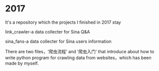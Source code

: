 # 2017
It's a repository which the projects I finished in 2017 stay 

link_crawler-a data collecter for Sina Q&A 

sina_fans-a data collecter for Sina users information

There are two files，‘爬虫流程’ and ‘爬虫入门’ that introduce about how to write python program for crawling data from websites，which has been made by myself. 
